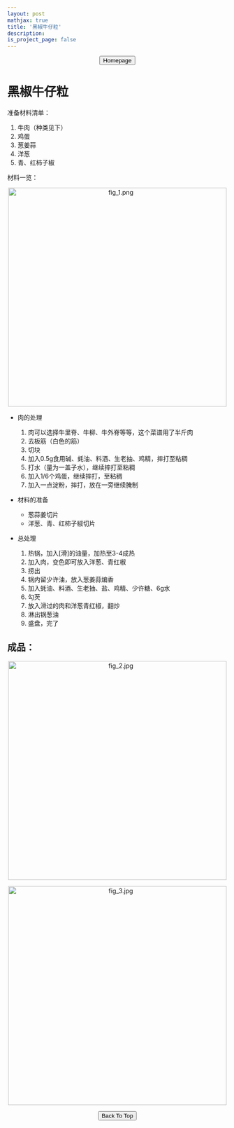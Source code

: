 ```yaml
---
layout: post
mathjax: true
title: '黑椒牛仔粒'
description: 
is_project_page: false
---
```



<p style="text-align:center;">
<button type="button" onclick="window.location.href='index.html';">Homepage</button>
</p>

# 黑椒牛仔粒
准备材料清单：
1. 牛肉（种类见下）
2. 鸡蛋
3. 葱姜蒜
4. 洋葱
5. 青、红柿子椒

材料一览：
<p align="center">
    <img src="https://drive.google.com/uc?export=view&id=1BLLNmIocathPoTiFuhb7ecI_tDqTrfS4" alt="fig_1.png" width="500">
</p>

- 肉的处理
    1. 肉可以选择牛里脊、牛柳、牛外脊等等，这个菜谱用了半斤肉
    2. 去板筋（白色的筋）
    3. 切块
    4. 加入0.5g食用碱、蚝油、料酒、生老抽、鸡精，摔打至粘稠
    5. 打水（量为一盖子水），继续摔打至粘稠
    6. 加入1/6个鸡蛋，继续摔打，至粘稠
    7. 加入一点淀粉，摔打，放在一旁继续腌制

- 材料的准备
    - 葱蒜姜切片
    - 洋葱、青、红柿子椒切片

- 总处理
    1. 热锅，加入[滑]的油量，加热至3-4成热
    2. 加入肉，变色即可放入洋葱、青红椒
    3. 捞出
    4. 锅内留少许油，放入葱姜蒜煸香
    5. 加入蚝油、料酒、生老抽、盐、鸡精、少许糖、6g水
    6. 勾芡
    7. 放入滑过的肉和洋葱青红椒，翻炒
    8. 淋出锅葱油
    9. 盛盘，完了


## 成品：
<p align="center">
    <img src="https://drive.google.com/uc?export=view&id=1B1csc7jXS2zjB5vGFYbohYuJZg-LQAOt" alt="fig_2.jpg" width="500">
</p>

<p align="center">
    <img src="https://drive.google.com/uc?export=view&id=1K_8yDoKpA0d5ki8uBZiaHl4v9lI2BXp1" alt="fig_3.jpg" width="500">
</p>


<p style="text-align:center;">
<button type="button" onclick="window.location.href='#top';">Back To Top</button>
<p>
